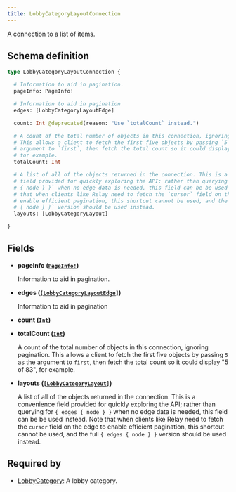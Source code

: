 ```yaml
---
title: LobbyCategoryLayoutConnection
---
```


A connection to a list of items.

## Schema definition
```graphql
type LobbyCategoryLayoutConnection {

  # Information to aid in pagination.
  pageInfo: PageInfo!

  # Information to aid in pagination
  edges: [LobbyCategoryLayoutEdge]

  count: Int @deprecated(reason: "Use `totalCount` instead.")

  # A count of the total number of objects in this connection, ignoring pagination.
  # This allows a client to fetch the first five objects by passing `5` as the
  # argument to `first`, then fetch the total count so it could display "5 of 83",
  # for example.
  totalCount: Int

  # A list of all of the objects returned in the connection. This is a convenience
  # field provided for quickly exploring the API; rather than querying for `{ edges
  # { node } }` when no edge data is needed, this field can be be used instead. Note
  # that when clients like Relay need to fetch the `cursor` field on the edge to
  # enable efficient pagination, this shortcut cannot be used, and the full `{ edges
  # { node } }` version should be used instead.
  layouts: [LobbyCategoryLayout]

}
```

## Fields

* **pageInfo ([`PageInfo!`](graphql/schema/pageinfo.md))**

  Information to aid in pagination.

* **edges ([`[LobbyCategoryLayoutEdge]`](graphql/schema/lobbycategorylayoutedge.md))**

  Information to aid in pagination

* **count ([`Int`](graphql/schema/int.md))**


* **totalCount ([`Int`](graphql/schema/int.md))**

  A count of the total number of objects in this connection, ignoring pagination. This allows a client to fetch the first five objects by passing `5` as the argument to `first`, then fetch the total count so it could display "5 of 83", for example.

* **layouts ([`[LobbyCategoryLayout]`](graphql/schema/lobbycategorylayout.md))**

  A list of all of the objects returned in the connection. This is a convenience field provided for quickly exploring the API; rather than querying for `{ edges { node } }` when no edge data is needed, this field can be be used instead. Note that when clients like Relay need to fetch the `cursor` field on the edge to enable efficient pagination, this shortcut cannot be used, and the full `{ edges { node } }` version should be used instead.


## Required by
* [LobbyCategory](graphql/schema/lobbycategory.md): A lobby category.
